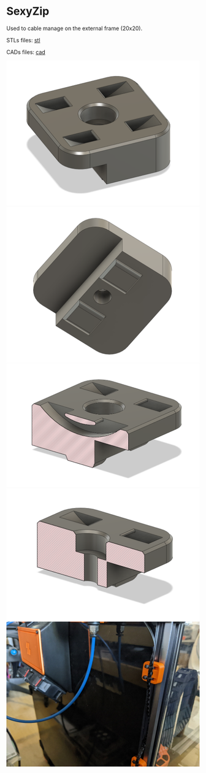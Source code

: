 # SexyZip

Used to cable manage on the external frame (20x20).

STLs files: [stl](./stl/)

CADs files: [cad](./cad/)

![sexyzip](./images/sexyzip_01.png)
![sexyzip](./images/sexyzip_02.png)
![sexyzip](./images/sexyzip_03.png)
![sexyzip](./images/sexyzip_04.png)
![sexyzip](./images/sexyzip_05.png)